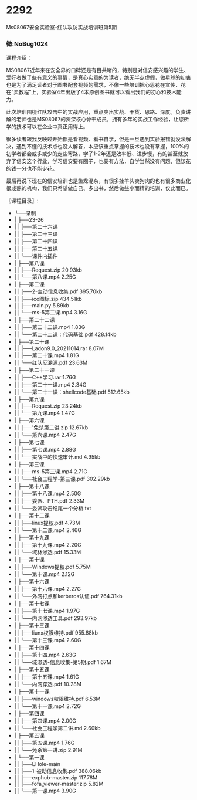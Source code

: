# 2292
Ms08067安全实验室-红队攻防实战培训班第5期
### 微:NoBug1024 


课程介绍：

MS08067近年来在安全界的口碑还是有目共睹的，特别是对信安感兴趣的学生、爱好者做了些有意义的事情，是真心实意的为读者，绝无半点虚假，做星球的初衷也是为了满足读者对于图书配套视频的需求，不像一些培训把心思花在宣传、花在“卖教程”上，实验室4年出版了4本原创图书就可以看出我们的初心和技术能力。

此次培训围绕红队攻击中的实战应用，重点突出实战、干货、思路、深度。负责讲解的老师也是MS08067的资深核心骨干成员，拥有多年的实战工作经验，让您所学的技术可以在企业中真正用得上。

很多读者跟我反映过开始都是看视频、看书自学，但是一旦遇到实验报错就没法解决，遇到不懂的技术点也没人解答，本应该重点掌握的技术也没有掌握，100%的初学者都会或多或少的走些弯路，学了1-2年还是效率低、进步慢，有的甚至就放弃了信安这个行业，学习信安要有圈子，也要有方法，自学当然没有问题，但该花的钱一分也不能少花。

最后再说下现在的信安培训也是鱼龙混杂，有很多挂羊头卖狗肉的也有很多商业化很成熟的机构，我们只希望做自己、多出书，然后做些小而精的培训，仅此而已。

〖课程目录〗:

- └──录制  
- |   ├──23-26  
- |   |   ├──第二十六课  
- |   |   ├──第二十三课  
- |   |   ├──第二十四课  
- |   |   ├──第二十五课  
- |   |   └──课件内插件  
- |   ├──第八课  
- |   |   ├──Request.zip  20.93kb
- |   |   └──第八课.mp4  2.25G
- |   ├──第二课  
- |   |   ├──2-主动信息收集.pdf  395.70kb
- |   |   ├──ico图标.zip  434.51kb
- |   |   ├──main.py  5.89kb
- |   |   └──ms-5第二课.mp4  3.16G
- |   ├──第二十二课  
- |   |   ├──第二十二课.mp4  1.83G
- |   |   └──第二十二课：代码基础.pdf  428.14kb
- |   ├──第二十课  
- |   |   ├──Ladon9.0_20211014.rar  8.07M
- |   |   ├──第二十课.mp4  1.81G
- |   |   └──红队反溯源.pdf  23.63M
- |   ├──第二十一课  
- |   |   ├──C++学习.rar  1.76G
- |   |   ├──第二十一课.mp4  2.34G
- |   |   └──第二十一课：shellcode基础.pdf  512.65kb
- |   ├──第九课  
- |   |   ├──Request.zip  23.24kb
- |   |   └──第九课.mp4  1.47G
- |   ├──第六课  
- |   |   ├──'免杀第二讲.zip  12.67kb
- |   |   └──第六课.mp4  2.47G
- |   ├──第七课  
- |   |   ├──第七课.mp4  2.88G
- |   |   └──实战中的快速审计.md  4.95kb
- |   ├──第三课  
- |   |   ├──ms-5第三课.mp4  2.71G
- |   |   └──社会工程学-第三课.pdf  302.29kb
- |   ├──第十八课  
- |   |   ├──第十八课.mp4  2.50G
- |   |   ├──委派、PTH.pdf  2.33M
- |   |   └──委派攻击结尾一个分析.txt  
- |   ├──第十二课  
- |   |   ├──linux提权.pdf  4.73M
- |   |   └──第十二课.mp4  2.46G
- |   ├──第十九课  
- |   |   ├──第十九课.mp4  2.20G
- |   |   └──域林渗透.pdf  15.33M
- |   ├──第十课  
- |   |   ├──Windows提权.pdf  5.75M
- |   |   └──第十课.mp4  2.12G
- |   ├──第十六课  
- |   |   ├──第十六课.mp4  2.27G
- |   |   └──外网打点和kerberos认证.pdf  764.31kb
- |   ├──第十七课  
- |   |   ├──第十七课.mp4  1.97G
- |   |   └──内网渗透工具.pdf  293.97kb
- |   ├──第十三课  
- |   |   ├──liunx权限维持.pdf  955.88kb
- |   |   └──第十三课.mp4  2.60G
- |   ├──第十四课  
- |   |   ├──第十四.mp4  2.63G
- |   |   └──域渗透-信息收集-第5期.pdf  1.67M
- |   ├──第十五课  
- |   |   ├──第十五课.mp4  1.61G
- |   |   └──内网穿透.pdf  10.28M
- |   ├──第十一课  
- |   |   ├──windows权限维持.pdf  6.53M
- |   |   └──第十一课.mp4  2.72G
- |   ├──第四课  
- |   |   ├──第四课.mp4  2.00G
- |   |   └──社会工程学第二讲.md  2.60kb
- |   ├──第五课  
- |   |   ├──第五课.mp4  1.76G
- |   |   └──免杀第一讲.zip  2.91M
- |   └──第一课  
- |   |   ├──EHole-main  
- |   |   ├──1-被动信息收集.pdf  388.06kb
- |   |   ├──exphub-master.zip  117.78M
- |   |   ├──fofa_viewer-master.zip  5.82M
- |   |   └──第一课.mp4  3.90G
